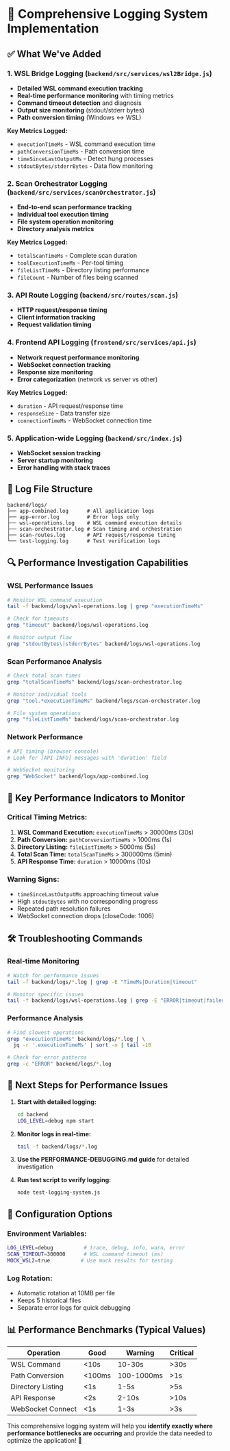 # 🚀 Comprehensive Logging System Implementation

## ✅ What We've Added

### 1. **WSL Bridge Logging** (`backend/src/services/wsl2Bridge.js`)
- **Detailed WSL command execution tracking**
- **Real-time performance monitoring** with timing metrics
- **Command timeout detection** and diagnosis
- **Output size monitoring** (stdout/stderr bytes)
- **Path conversion timing** (Windows ↔ WSL)

**Key Metrics Logged:**
- `executionTimeMs` - WSL command execution time
- `pathConversionTimeMs` - Path conversion time  
- `timeSinceLastOutputMs` - Detect hung processes
- `stdoutBytes/stderrBytes` - Data flow monitoring

### 2. **Scan Orchestrator Logging** (`backend/src/services/scanOrchestrator.js`)
- **End-to-end scan performance tracking**
- **Individual tool execution timing**
- **File system operation monitoring**
- **Directory analysis metrics**

**Key Metrics Logged:**
- `totalScanTimeMs` - Complete scan duration
- `toolExecutionTimeMs` - Per-tool timing
- `fileListTimeMs` - Directory listing performance
- `fileCount` - Number of files being scanned

### 3. **API Route Logging** (`backend/src/routes/scan.js`)
- **HTTP request/response timing**
- **Client information tracking**
- **Request validation timing**

### 4. **Frontend API Logging** (`frontend/src/services/api.js`)
- **Network request performance monitoring**
- **WebSocket connection tracking**
- **Response size monitoring**
- **Error categorization** (network vs server vs other)

**Key Metrics Logged:**
- `duration` - API request/response time
- `responseSize` - Data transfer size
- `connectionTimeMs` - WebSocket connection time

### 5. **Application-wide Logging** (`backend/src/index.js`)
- **WebSocket session tracking**
- **Server startup monitoring**
- **Error handling with stack traces**

## 📁 Log File Structure

```
backend/logs/
├── app-combined.log      # All application logs
├── app-error.log         # Error logs only  
├── wsl-operations.log    # WSL command execution details
├── scan-orchestrator.log # Scan timing and orchestration
├── scan-routes.log       # API request/response timing
└── test-logging.log      # Test verification logs
```

## 🔍 Performance Investigation Capabilities

### **WSL Performance Issues**
```bash
# Monitor WSL command execution
tail -f backend/logs/wsl-operations.log | grep "executionTimeMs"

# Check for timeouts
grep "timeout" backend/logs/wsl-operations.log

# Monitor output flow
grep "stdoutBytes\|stderrBytes" backend/logs/wsl-operations.log
```

### **Scan Performance Analysis**
```bash
# Check total scan times
grep "totalScanTimeMs" backend/logs/scan-orchestrator.log

# Monitor individual tools
grep "tool.*executionTimeMs" backend/logs/scan-orchestrator.log

# File system operations
grep "fileListTimeMs" backend/logs/scan-orchestrator.log
```

### **Network Performance**
```bash
# API timing (browser console)
# Look for [API-INFO] messages with 'duration' field

# WebSocket monitoring
grep "WebSocket" backend/logs/app-combined.log
```

## 🚨 Key Performance Indicators to Monitor

### **Critical Timing Metrics:**
1. **WSL Command Execution:** `executionTimeMs` > 30000ms (30s)
2. **Path Conversion:** `pathConversionTimeMs` > 1000ms (1s)  
3. **Directory Listing:** `fileListTimeMs` > 5000ms (5s)
4. **Total Scan Time:** `totalScanTimeMs` > 300000ms (5min)
5. **API Response Time:** `duration` > 10000ms (10s)

### **Warning Signs:**
- `timeSinceLastOutputMs` approaching timeout value
- High `stdoutBytes` with no corresponding progress
- Repeated path resolution failures
- WebSocket connection drops (closeCode: 1006)

## 🛠️ Troubleshooting Commands

### **Real-time Monitoring**
```bash
# Watch for performance issues
tail -f backend/logs/*.log | grep -E "TimeMs|Duration|timeout"

# Monitor specific issues
tail -f backend/logs/wsl-operations.log | grep -E "ERROR|timeout|failed"
```

### **Performance Analysis**
```bash
# Find slowest operations
grep "executionTimeMs" backend/logs/*.log | \
  jq -r '.executionTimeMs' | sort -n | tail -10

# Check for error patterns
grep -c "ERROR" backend/logs/*.log
```

## 🎯 Next Steps for Performance Issues

1. **Start with detailed logging:**
   ```bash
   cd backend
   LOG_LEVEL=debug npm start
   ```

2. **Monitor logs in real-time:**
   ```bash
   tail -f backend/logs/*.log
   ```

3. **Use the PERFORMANCE-DEBUGGING.md guide** for detailed investigation

4. **Run test script to verify logging:**
   ```bash
   node test-logging-system.js
   ```

## 🔧 Configuration Options

### **Environment Variables:**
```bash
LOG_LEVEL=debug          # trace, debug, info, warn, error
SCAN_TIMEOUT=300000      # WSL command timeout (ms)
MOCK_WSL2=true          # Use mock results for testing
```

### **Log Rotation:**
- Automatic rotation at 10MB per file
- Keeps 5 historical files
- Separate error logs for quick debugging

## 📊 Performance Benchmarks (Typical Values)

| Operation | Good | Warning | Critical |
|-----------|------|---------|----------|
| WSL Command | <10s | 10-30s | >30s |
| Path Conversion | <100ms | 100-1000ms | >1s |
| Directory Listing | <1s | 1-5s | >5s |
| API Response | <2s | 2-10s | >10s |
| WebSocket Connect | <1s | 1-3s | >3s |

This comprehensive logging system will help you **identify exactly where performance bottlenecks are occurring** and provide the data needed to optimize the application! 🚀
